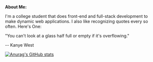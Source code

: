 **About Me:**

I'm a college student that does front-end and full-stack development to make dynamic web applications. I also like recognizing quotes every so often. Here's One:

"You can't look at a glass half full or empty if it's overflowing." 

-- Kanye West

[![Anurag's GitHub stats](https://github-readme-stats-larry.vercel.app/api?username=Larry-Larriee\&show_icons=true&icon_color=DB5A42\&hide=issues\&rank_icon=github\&include_all_commits=true)](https://github.com/anuraghazra/github-readme-stats)

<!-- Credits to https://github.com/anuraghazra/github-readme-stats for the awesome profile statisics! -->
